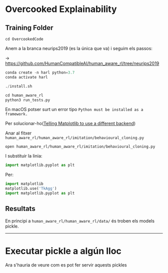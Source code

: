 # Overcooked Explainability

## Training Folder

```
cd OvercookedCode
```

Anem a la branca neurips2019 (es la única que va) i seguim els passos:

→ https://github.com/HumanCompatibleAI/human_aware_rl/tree/neurips2019

```python
conda create -n harl python=3.7
conda activate harl

./install.sh

cd human_aware_rl
python3 run_tests.py
```

En macOS potser surt un error tipo `Python must be installed as a framework.`

Per solucionar-ho([Telling Matplotlib to use a different backend](https://markhneedham.com/blog/2018/05/04/python-runtime-error-osx-matplotlib-not-installed-as-framework-mac/))

Anar al fitxer `human_aware_rl/human_aware_rl/imitation/behavioural_cloning.py`

```
open human_aware_rl/human_aware_rl/imitation/behavioural_cloning.py   
```

I substituir la linia:

```python
import matplotlib.pyplot as plt
```

Per:

```python
import matplotlib
matplotlib.use('TkAgg')
import matplotlib.pyplot as plt
```

## Resultats

En principi a `human_aware_rl/human_aware_rl/data/` és troben els models pickle.



---



# Executar pickle a algún lloc

Ara s'hauria de veure com es pot fer servir aquests pickles







